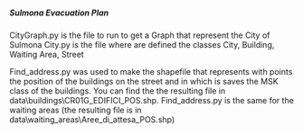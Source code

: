 ##### Sulmona Evacuation Plan

CityGraph.py is the file to run to get a Graph that represent the City of Sulmona
City.py is the file where are defined the classes City, Building, Waiting Area, Street

Find_address.py was used to make the shapefile that represents with points the position of the buildings on the street and in which is saves the MSK class of the buildings.
You can find the the resulting file in data\buildings\CR01G_EDIFICI_POS.shp.
Find_address.py is the same for the waiting areas (the resulting file is in data\waiting_areas\Aree_di_attesa_POS.shp)
